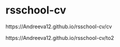 # rsschool-cv
<p>https://Andreeva12.github.io/rsschool-cv/cv</p>
<p>https://Andreeva12.github.io/rsschool-cv/to2</p>
